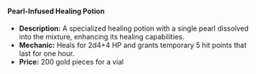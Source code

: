 #### Pearl-Infused Healing Potion
- **Description:** A specialized healing potion with a single pearl dissolved into the mixture, enhancing its healing capabilities.
- **Mechanic:** Heals for 2d4+4 HP and grants temporary 5 hit points that last for one hour.
- **Price:** 200 gold pieces for a vial